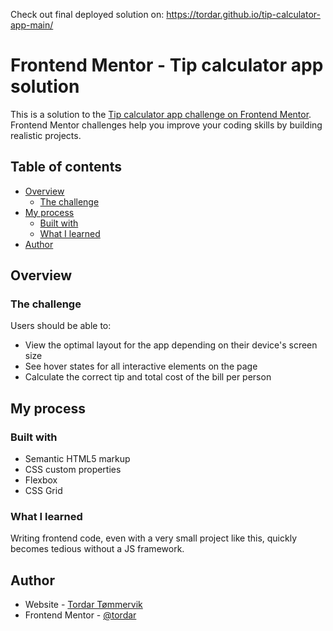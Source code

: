 Check out final deployed solution on: https://tordar.github.io/tip-calculator-app-main/

# Frontend Mentor - Tip calculator app solution

This is a solution to the [Tip calculator app challenge on Frontend Mentor](https://www.frontendmentor.io/challenges/tip-calculator-app-ugJNGbJUX). Frontend Mentor challenges help you improve your coding skills by building realistic projects.

## Table of contents

- [Overview](#overview)
  - [The challenge](#the-challenge)
- [My process](#my-process)
  - [Built with](#built-with)
  - [What I learned](#what-i-learned)
- [Author](#author)

## Overview

### The challenge

Users should be able to:

- View the optimal layout for the app depending on their device's screen size
- See hover states for all interactive elements on the page
- Calculate the correct tip and total cost of the bill per person


## My process

### Built with

- Semantic HTML5 markup
- CSS custom properties
- Flexbox
- CSS Grid

### What I learned

Writing frontend code, even with a very small project like this, quickly becomes tedious without a JS framework.


## Author

- Website - [Tordar Tømmervik](https://www.tordar.no)
- Frontend Mentor - [@tordar](https://www.frontendmentor.io/profile/tordar)
